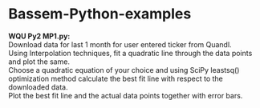 # Bassem-Python-examples

<b>WQU Py2 MP1.py:</b><br>
Download data for last 1 month for user entered ticker from Quandl.<br>
Using Interpolation techniques, fit a quadratic line through the data points and plot the same.<br>
Choose a quadratic equation of your choice and using SciPy leastsq() optimization method calculate the best fit line with respect to the downloaded data.<br>
Plot the best fit line and the actual data points together with error bars.<br>
<br>
